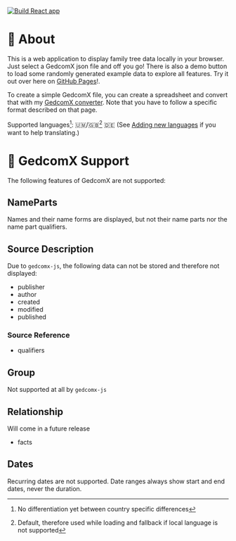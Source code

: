 [![Build React app](https://github.com/l0drex/family-tree/actions/workflows/build.yml/badge.svg)](https://github.com/l0drex/family-tree/actions/workflows/build.yml)

# 🌳 About

This is a web application to display family tree data locally in your browser.
Just select a GedcomX json file and off you go!
There is also a demo button to load some randomly generated example data to explore all features.
Try it out over here on [GitHub Pages](https://l0drex.github.io/family-tree/)!.

To create a simple GedcomX file, you can create a spreadsheet
and convert that with my [GedcomX converter](https://github.com/l0drex/csv_to_gedcomx).
Note that you have to follow a specific format described on that page.

Supported languages[^1]: 🇺🇲/🇬🇧[^2] 🇩🇪
(See [Adding new languages](https://github.com/l0drex/family-tree/wiki/Localization) if you want to help translating.)

[^1]: No differentiation yet between country specific differences
[^2]: Default, therefore used while loading and fallback if local language is not supported

# 🚧 GedcomX Support
The following features of GedcomX are not supported:

## NameParts
Names and their name forms are displayed, but not their name parts nor the name part qualifiers.

## Source Description
Due to `gedcomx-js`, the following data can not be stored and therefore not displayed:
- publisher
- author
- created
- modified
- published

### Source Reference
- qualifiers

## Group
Not supported at all by `gedcomx-js`

## Relationship
Will come in a future release
- facts

## Dates

Recurring dates are not supported. Date ranges always show start and end dates, never the duration.
